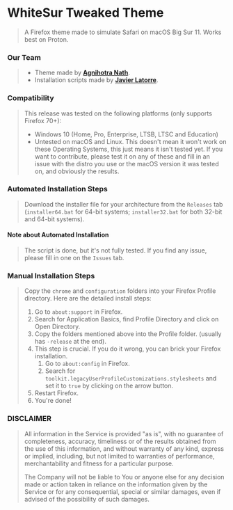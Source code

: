 # WhiteSur Tweaked Theme
> A Firefox theme made to simulate Safari on macOS Big Sur 11. Works best on Proton.

### Our Team
> - Theme made by [**Agnihotra Nath**](https://github.com/AlfarexGuy2019).
> - Installation scripts made by [**Javier Latorre**](https://github.com/TheGamerPro0013).

### Compatibility
> This release was tested on the following platforms (only supports Firefox 70+):
> - Windows 10 (Home, Pro, Enterprise, LTSB, LTSC and Education)
> - Untested on macOS and Linux. This doesn't mean it won't work on these Operating Systems, this just means it isn't tested yet. If you want to contribute, please test it on any of these and fill in an issue with the distro you use or the macOS version it was tested on, and obviously the results.

### Automated Installation Steps
> Download the installer file for your architecture from the `Releases` tab (`installer64.bat` for 64-bit systems; `installer32.bat` for both 32-bit and 64-bit systems).

#### Note about Automated Installation
> The script is done, but it's not fully tested. If you find any issue, please fill in one on the `Issues` tab.

### Manual Installation Steps
> Copy the `chrome` and `configuration` folders into your Firefox Profile directory. Here are the detailed install steps:
> 1. Go to `about:support` in Firefox.
> 2. Search for Application Basics, find Profile Directory and click on Open Directory.
> 3. Copy the folders mentioned above into the Profile folder. (usually has `-release` at the end).
> 4. This step is crucial. If you do it wrong, you can brick your Firefox installation.
>     1. Go to `about:config` in Firefox.
>     2. Search for `toolkit.legacyUserProfileCustomizations.stylesheets` and set it to `true` by clicking on the arrow button.
> 5. Restart Firefox.
> 6. You're done!

### DISCLAIMER
> All information in the Service is provided "as is", with no guarantee of completeness, accuracy, timeliness or of the results obtained from the use of this information, and without warranty of any kind, express or implied, including, but not limited to warranties of performance, merchantability and fitness for a particular purpose.
> 
> The Company will not be liable to You or anyone else for any decision made or action taken in reliance on the information given by the Service or for any consequential, special or similar damages, even if advised of the possibility of such damages.
